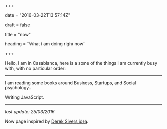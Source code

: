 +++

date = "2016-03-22T13:57:14Z"

draft = false

title = "now"

heading = "What I am doing right now"

+++

Hello, I am in Casablanca, here is a some of the things I am currently busy with, with no particular order:
___


I am reading some books around Business, Startups, and Social psychology..

Writing JavaScript.

___

*last update: 25/03/2016*

Now page inspired by [Derek Sivers idea](http://sivers.org/nowff).
